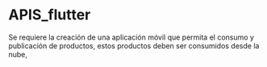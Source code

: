 # APIS_flutter
Se requiere la creación de una aplicación móvil que permita el consumo y publicación de productos, estos productos deben ser consumidos desde la nube,

